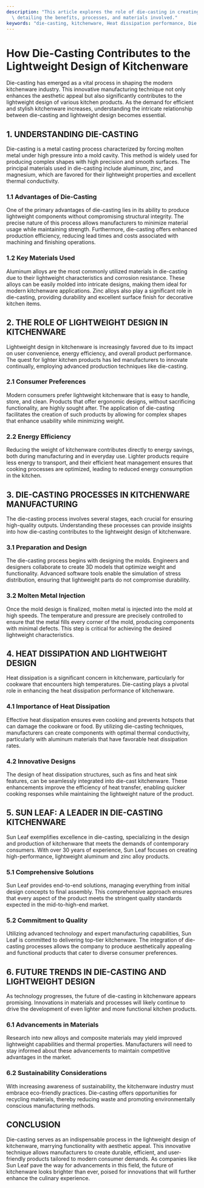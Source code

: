 ```yaml
---
description: "This article explores the role of die-casting in creating lightweight kitchenware,\
  \ detailing the benefits, processes, and materials involved."
keywords: "die-casting, kitchenware, Heat dissipation performance, Die casting process"
---
```

# How Die-Casting Contributes to the Lightweight Design of Kitchenware

Die-casting has emerged as a vital process in shaping the modern kitchenware industry. This innovative manufacturing technique not only enhances the aesthetic appeal but also significantly contributes to the lightweight design of various kitchen products. As the demand for efficient and stylish kitchenware increases, understanding the intricate relationship between die-casting and lightweight design becomes essential.

## 1. UNDERSTANDING DIE-CASTING

Die-casting is a metal casting process characterized by forcing molten metal under high pressure into a mold cavity. This method is widely used for producing complex shapes with high precision and smooth surfaces. The principal materials used in die-casting include aluminum, zinc, and magnesium, which are favored for their lightweight properties and excellent thermal conductivity.

### 1.1 Advantages of Die-Casting

One of the primary advantages of die-casting lies in its ability to produce lightweight components without compromising structural integrity. The precise nature of this process allows manufacturers to minimize material usage while maintaining strength. Furthermore, die-casting offers enhanced production efficiency, reducing lead times and costs associated with machining and finishing operations.

### 1.2 Key Materials Used

Aluminum alloys are the most commonly utilized materials in die-casting due to their lightweight characteristics and corrosion resistance. These alloys can be easily molded into intricate designs, making them ideal for modern kitchenware applications. Zinc alloys also play a significant role in die-casting, providing durability and excellent surface finish for decorative kitchen items.

## 2. THE ROLE OF LIGHTWEIGHT DESIGN IN KITCHENWARE

Lightweight design in kitchenware is increasingly favored due to its impact on user convenience, energy efficiency, and overall product performance. The quest for lighter kitchen products has led manufacturers to innovate continually, employing advanced production techniques like die-casting.

### 2.1 Consumer Preferences

Modern consumers prefer lightweight kitchenware that is easy to handle, store, and clean. Products that offer ergonomic designs, without sacrificing functionality, are highly sought after. The application of die-casting facilitates the creation of such products by allowing for complex shapes that enhance usability while minimizing weight.

### 2.2 Energy Efficiency

Reducing the weight of kitchenware contributes directly to energy savings, both during manufacturing and in everyday use. Lighter products require less energy to transport, and their efficient heat management ensures that cooking processes are optimized, leading to reduced energy consumption in the kitchen.

## 3. DIE-CASTING PROCESSES IN KITCHENWARE MANUFACTURING

The die-casting process involves several stages, each crucial for ensuring high-quality outputs. Understanding these processes can provide insights into how die-casting contributes to the lightweight design of kitchenware.

### 3.1 Preparation and Design

The die-casting process begins with designing the molds. Engineers and designers collaborate to create 3D models that optimize weight and functionality. Advanced software tools enable the simulation of stress distribution, ensuring that lightweight parts do not compromise durability.

### 3.2 Molten Metal Injection

Once the mold design is finalized, molten metal is injected into the mold at high speeds. The temperature and pressure are precisely controlled to ensure that the metal fills every corner of the mold, producing components with minimal defects. This step is critical for achieving the desired lightweight characteristics.

## 4. HEAT DISSIPATION AND LIGHTWEIGHT DESIGN

Heat dissipation is a significant concern in kitchenware, particularly for cookware that encounters high temperatures. Die-casting plays a pivotal role in enhancing the heat dissipation performance of kitchenware.

### 4.1 Importance of Heat Dissipation

Effective heat dissipation ensures even cooking and prevents hotspots that can damage the cookware or food. By utilizing die-casting techniques, manufacturers can create components with optimal thermal conductivity, particularly with aluminum materials that have favorable heat dissipation rates.

### 4.2 Innovative Designs

The design of heat dissipation structures, such as fins and heat sink features, can be seamlessly integrated into die-cast kitchenware. These enhancements improve the efficiency of heat transfer, enabling quicker cooking responses while maintaining the lightweight nature of the product.

## 5. SUN LEAF: A LEADER IN DIE-CASTING KITCHENWARE

Sun Leaf exemplifies excellence in die-casting, specializing in the design and production of kitchenware that meets the demands of contemporary consumers. With over 30 years of experience, Sun Leaf focuses on creating high-performance, lightweight aluminum and zinc alloy products.

### 5.1 Comprehensive Solutions

Sun Leaf provides end-to-end solutions, managing everything from initial design concepts to final assembly. This comprehensive approach ensures that every aspect of the product meets the stringent quality standards expected in the mid-to-high-end market.

### 5.2 Commitment to Quality

Utilizing advanced technology and expert manufacturing capabilities, Sun Leaf is committed to delivering top-tier kitchenware. The integration of die-casting processes allows the company to produce aesthetically appealing and functional products that cater to diverse consumer preferences.

## 6. FUTURE TRENDS IN DIE-CASTING AND LIGHTWEIGHT DESIGN

As technology progresses, the future of die-casting in kitchenware appears promising. Innovations in materials and processes will likely continue to drive the development of even lighter and more functional kitchen products.

### 6.1 Advancements in Materials

Research into new alloys and composite materials may yield improved lightweight capabilities and thermal properties. Manufacturers will need to stay informed about these advancements to maintain competitive advantages in the market.

### 6.2 Sustainability Considerations

With increasing awareness of sustainability, the kitchenware industry must embrace eco-friendly practices. Die-casting offers opportunities for recycling materials, thereby reducing waste and promoting environmentally conscious manufacturing methods.

## CONCLUSION

Die-casting serves as an indispensable process in the lightweight design of kitchenware, marrying functionality with aesthetic appeal. This innovative technique allows manufacturers to create durable, efficient, and user-friendly products tailored to modern consumer demands. As companies like Sun Leaf pave the way for advancements in this field, the future of kitchenware looks brighter than ever, poised for innovations that will further enhance the culinary experience.
